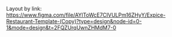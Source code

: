 Layout by link:
https://www.figma.com/file/AYlToWcE7CIVULPm16ZHyY/Expice-Restaurant-Template-(Copy)?type=design&node-id=0-1&mode=design&t=2FQZUrqUwnZHMdM7-0
